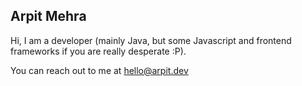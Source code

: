 ## Arpit Mehra

Hi, I am a developer (mainly Java, but some Javascript and frontend frameworks if you are really desperate :P). <br/>


You can reach out to me at hello@arpit.dev 
